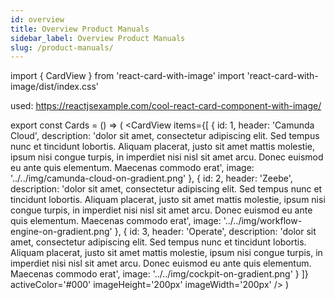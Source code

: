 ```yaml
---
id: overview
title: Overview Product Manuals
sidebar_label: Overview Product Manuals
slug: /product-manuals/
---
```


import { CardView } from 'react-card-with-image'
import 'react-card-with-image/dist/index.css'

used: https://reactjsexample.com/cool-react-card-component-with-image/

export const Cards = () => (
<CardView
items={[
{
id: 1,
header: 'Camunda Cloud',
description:
'dolor sit amet, consectetur adipiscing elit. Sed tempus nunc et tincidunt lobortis. Aliquam placerat, justo sit amet mattis molestie, ipsum nisi congue turpis, in imperdiet nisi nisl sit amet arcu. Donec euismod eu ante quis elementum. Maecenas commodo erat',
image: '../../img/camunda-cloud-on-gradient.png'
},
{
id: 2,
header: 'Zeebe',
description:
'dolor sit amet, consectetur adipiscing elit. Sed tempus nunc et tincidunt lobortis. Aliquam placerat, justo sit amet mattis molestie, ipsum nisi congue turpis, in imperdiet nisi nisl sit amet arcu. Donec euismod eu ante quis elementum. Maecenas commodo erat',
image: '../../img/workflow-engine-on-gradient.png'
},
{
id: 3,
header: 'Operate',
description:
'dolor sit amet, consectetur adipiscing elit. Sed tempus nunc et tincidunt lobortis. Aliquam placerat, justo sit amet mattis molestie, ipsum nisi congue turpis, in imperdiet nisi nisl sit amet arcu. Donec euismod eu ante quis elementum. Maecenas commodo erat',
image: '../../img/cockpit-on-gradient.png'
}
]}
activeColor='#000'
imageHeight='200px'
imageWidth='200px'
/>
)

<Cards></Cards>
